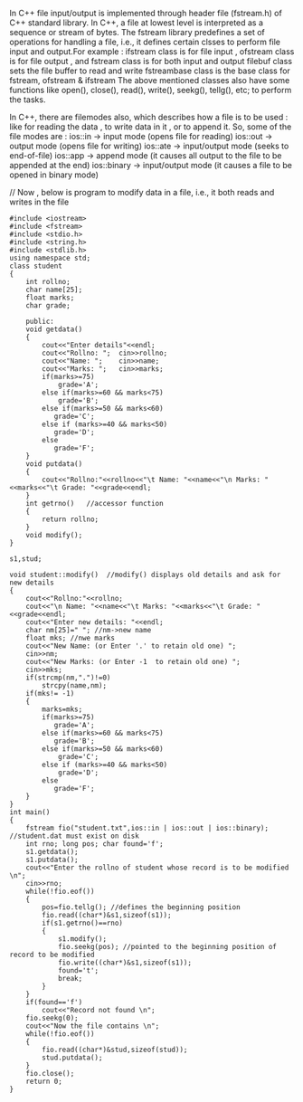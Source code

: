  In C++ file input/output is implemented through header file (fstream.h) of C++ standard library. In C++, a file at 
lowest level is interpreted as a sequence or stream of bytes.
The fstream library predefines a set of operations for handling a file, i.e., it defines certain clsses to perform file input 
and output.For example :
ifstream class is for file input ,
ofstream class is for file output , and
fstream class is for both input and output
filebuf class sets the file buffer to read and write
fstreambase class is the base class for fstream, ofstream & ifstream
The above mentioned classes also have some functions like open(), close(), read(), write(), seekg(), tellg(), etc;
to perform the tasks.

In C++, there are filemodes also, which describes how a file is to be used : like for reading the data , to write data
in it , or to append it.
So, some of the file modes are :
ios::in -> input mode (opens file for reading)
ios::out -> output mode (opens file for writing)
ios::ate -> input/output mode (seeks to end-of-file)
ios::app -> append mode (it causes all output to the file to be appended at the end)
ios::binary -> input/output mode (it causes a file to be opened in binary mode)


// Now , below is program to modify data in a file, i.e., it both reads and writes in the file

```
#include <iostream>
#include <fstream>
#include <stdio.h>
#include <string.h>
#include <stdlib.h>
using namespace std;
class student 
{
    int rollno;
    char name[25];
    float marks;
    char grade;

    public:
    void getdata()
    {
        cout<<"Enter details"<<endl;
        cout<<"Rollno: ";  cin>>rollno;
        cout<<"Name: ";    cin>>name;
        cout<<"Marks: ";   cin>>marks;
        if(marks>=75)
            grade='A';
        else if(marks>=60 && marks<75)
            grade='B';
        else if(marks>=50 && marks<60)
           grade='C'; 
        else if (marks>=40 && marks<50)
           grade='D';
        else
           grade='F';            
    }
    void putdata()
    {
        cout<<"Rollno:"<<rollno<<"\t Name: "<<name<<"\n Marks: "<<marks<<"\t Grade: "<<grade<<endl;
    }
    int getrno()   //accessor function
    {
        return rollno;
    }
    void modify();
} 
                                                                                                   
s1,stud;

void student::modify()  //modify() displays old details and ask for new details 
{
    cout<<"Rollno:"<<rollno;
    cout<<"\n Name: "<<name<<"\t Marks: "<<marks<<"\t Grade: "<<grade<<endl;
    cout<<"Enter new details: "<<endl;
    char nm[25]=" "; //nm->new name 
    float mks; //nwe marks
    cout<<"New Name: (or Enter '.' to retain old one) ";
    cin>>nm;
    cout<<"New Marks: (or Enter -1  to retain old one) ";
    cin>>mks;
    if(strcmp(nm,".")!=0)
        strcpy(name,nm);
    if(mks!= -1)
    {
        marks=mks;
        if(marks>=75)
           grade='A'; 
        else if(marks>=60 && marks<75)
           grade='B'; 
        else if(marks>=50 && marks<60)
            grade='C'; 
        else if (marks>=40 && marks<50)
            grade='D'; 
        else
           grade='F'; 
    }      
}
int main()
{
    fstream fio("student.txt",ios::in | ios::out | ios::binary); //student.dat must exist on disk
    int rno; long pos; char found='f';
    s1.getdata();
    s1.putdata();
    cout<<"Enter the rollno of student whose record is to be modified \n";
    cin>>rno;
    while(!fio.eof())
    {
        pos=fio.tellg(); //defines the beginning position
        fio.read((char*)&s1,sizeof(s1));
        if(s1.getrno()==rno)
        {
            s1.modify();
            fio.seekg(pos); //pointed to the beginning position of record to be modified
            fio.write((char*)&s1,sizeof(s1));
            found='t';
            break;
        }
    }
    if(found=='f')
        cout<<"Record not found \n";
    fio.seekg(0);
    cout<<"Now the file contains \n";
    while(!fio.eof())
    {
        fio.read((char*)&stud,sizeof(stud));
        stud.putdata();
    }
    fio.close();
    return 0;    
}
```            
